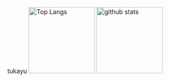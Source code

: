 <p align="left"> 
  tukayu
  <img alt="Top Langs" height="150px" src="https://github-readme-stats.vercel.app/api/top-langs/?username=apuspac&layout=compact&count_private=true&show_icons=true&theme=onedark" />
  
<img alt="github stats" height="150px" src="https://github-readme-stats.vercel.app/api?username=apuspac&count_private=true&show_icons=true&show_icons=true&theme=onedark" />
</p>

